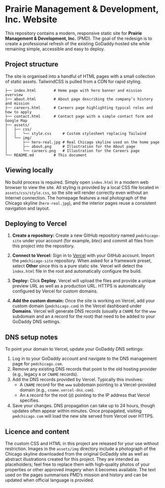 # Prairie Management & Development, Inc. Website

This repository contains a modern, responsive static site for **Prairie Management & Development, Inc.** (PMD).  The goal of the redesign is to create a professional refresh of the existing GoDaddy‑hosted site while remaining simple, accessible and easy to deploy.

## Project structure

The site is organised into a handful of HTML pages with a small collection of static assets.  TailwindCSS is pulled from a CDN for rapid styling.

```
├── index.html        # Home page with hero banner and mission overview
├── about.html        # About page describing the company’s history and mission
├── careers.html      # Careers page highlighting typical roles and how to apply
├── contact.html      # Contact page with a simple contact form and Google Map
├── assets/
│   ├── css/
│   │   └── style.css     # Custom stylesheet replacing Tailwind
│   └── img/
│       ├── hero-real.jpg # Real Chicago skyline used on the home page
│       ├── about.png     # Illustration for the About page
│       └── careers.png   # Illustration for the Careers page
└── README.md         # This document
```

## Viewing locally

No build process is required.  Simply open `index.html` in a modern web browser to view the site.  All styling is provided by a local CSS file located in `assets/css/style.css`, so the site will render correctly even without an Internet connection.  The homepage features a real photograph of the Chicago skyline (`hero-real.jpg`), and the interior pages reuse a consistent navigation and layout.

## Deploying to Vercel

1. **Create a repository:** Create a new GitHub repository named `pmdchicago-site` under your account (for example, *btec*) and commit all files from this project into the repository.

2. **Connect to Vercel:** Sign in to [Vercel](https://vercel.com/) with your GitHub account.  Import the `pmdchicago-site` repository.  When asked for a framework preset, select **Other** since this is a pure static site.  Vercel will detect the `index.html` file in the root and automatically configure the build.

3. **Deploy:** Click **Deploy**.  Vercel will upload the files and provide a unique preview URL as well as a production URL.  HTTPS is automatically configured by Vercel for custom domains.

4. **Add the custom domain:** Once the site is working on Vercel, add your custom domain (`pmdchicago.com`) in the Vercel dashboard under **Domains**.  Vercel will generate DNS records (usually a `CNAME` for the `www` subdomain and an `A` record for the root) that need to be added to your GoDaddy DNS settings.

## DNS setup notes

To point your domain to Vercel, update your GoDaddy DNS settings:

1. Log in to your GoDaddy account and navigate to the DNS management page for `pmdchicago.com`.
2. Remove any existing DNS records that point to the old hosting provider (e.g., legacy `A` or `CNAME` records).
3. Add the DNS records provided by Vercel.  Typically this involves:
   - A `CNAME` record for the `www` subdomain pointing to a Vercel-provided domain (e.g., `cname.vercel-dns.com`).
   - An `A` record for the root (`@`) pointing to the IP address that Vercel specifies.
4. Save your changes.  DNS propagation can take up to 24 hours, though updates often appear within minutes.  Once propagated, visiting `pmdchicago.com` will load the new site served from Vercel over HTTPS.

## Licence and content

The custom CSS and HTML in this project are released for your use without restriction.  Images in the `assets/img` directory include a photograph of the Chicago skyline downloaded from the original GoDaddy site as well as abstract illustrations created for this project.  They are intended as placeholders; feel free to replace them with high‑quality photos of your properties or other approved imagery when it becomes available.  The text used on the pages summarises PMD’s mission and history and can be updated when official language is provided.
